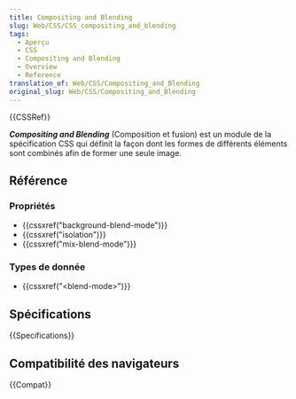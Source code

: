 ```yaml
---
title: Compositing and Blending
slug: Web/CSS/CSS_compositing_and_blending
tags:
  - Aperçu
  - CSS
  - Compositing and Blending
  - Overview
  - Reference
translation_of: Web/CSS/Compositing_and_Blending
original_slug: Web/CSS/Compositing_and_Blending
---
```


{{CSSRef}}

**_Compositing and Blending_** (Composition et fusion) est un module de la spécification CSS qui définit la façon dont les formes de différents éléments sont combinés afin de former une seule image.

## Référence

### Propriétés

- {{cssxref("background-blend-mode")}}
- {{cssxref("isolation")}}
- {{cssxref("mix-blend-mode")}}

### Types de donnée

- {{cssxref("&lt;blend-mode&gt;")}}

## Spécifications

{{Specifications}}

## Compatibilité des navigateurs

{{Compat}}
